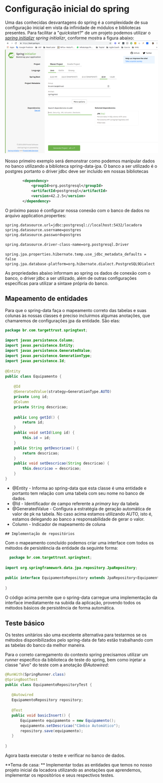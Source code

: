 # Configuração inicial do spring

Uma das conhecidas desvantagens do spring é a complexidade de sua  configuração inicial em vista da infinidade de módulos e bibliotecas presentes. Para facilitar a "*quickstart?*" de um projeto podemos utilizar o *[spring initializr](https://start.spring.io) spring initializr*, conforme mostra a figura abaixo:
 ![Spring initializr](../imagens/Spring_initializr.png  "Spring initializr")


Nosso primeiro exemplo será demonstrar como podemos manipular dados no banco utilizando a biblioteca spring-data-jpa.  O banco a ser utilizado é o postgres portanto o driver jdbc deve ser incluído em nossas bibliotecas
```xml
		<dependency>
			<groupId>org.postgresql</groupId>
			<artifactId>postgresql</artifactId>
			<version>42.2.5</version>
		</dependency>
```
O próximo passo é configurar nossa conexão com o banco de dados no arquivo application.properties:
```properties
spring.datasource.url=jdbc:postgresql://localhost:5432/locadora
spring.datasource.username=postgres
spring.datasource.password=postgres

spring.datasource.driver-class-name=org.postgresql.Driver

spring.jpa.properties.hibernate.temp.use_jdbc_metadata_defaults = false
spring.jpa.database-platform=org.hibernate.dialect.PostgreSQL9Dialect
```
As propriedades abaixo informam ao spring os dados de conexão com o banco, o driver jdbc a ser utilizado, além de outras configurações específicas para utilizar a sintaxe própria do banco.

## Mapeamento de entidades
Para que o spring-data faça o mapeamento correto das tabelas e suas colunas às nossas classes é preciso incluirmos algumas anotações, que chamaremos de configurações jpa da entidade. São elas:
```java
package br.com.targettrust.springtest;

import javax.persistence.Column;
import javax.persistence.Entity;
import javax.persistence.GeneratedValue;
import javax.persistence.GenerationType;
import javax.persistence.Id;

@Entity
public class Equipamento {
	
	@Id
	@GeneratedValue(strategy=GenerationType.AUTO)
	private Long id;
	@Column
	private String descricao;
	
	public Long getId() {
		return id;
	}
	public void setId(Long id) {
		this.id = id;
	}
	public String getDescricao() {
		return descricao;
	}
	public void setDescricao(String descricao) {
		this.descricao = descricao;
	}
}
```
 * @Entity - Informa ao spring-data que esta classe é uma entidade e portanto tem relação com uma tabela com seu nome no banco de dados.
  * @Id - Identificador de campo referente a *primary key* da tabela
  * @GeneratedValue - Configura a estratégia de geração automática de valor de pk na tabela. No caso acima estamos utilizando AUTO, isto é, estamos delegando ao banco a responsabilidade de gerar o valor.
   * Column - Indicador de mapeamento de coluna
   
    ## Implementação de repositórios
    
   Com o mapeamento concluído podemos criar uma interface com todos os métodos de persistência da entidade da seguinte forma:
  
 ```java
   package br.com.targettrust.springtest;

import org.springframework.data.jpa.repository.JpaRepository;

public interface EquipamentoRepository extends JpaRepository<Equipamento, Long>{

}
  ```
O código acima permite que o spring-data carregue uma implementação da interface imediatamente na subida da aplicação, provendo todos os métodos básicos de persistência de forma automática.

## Teste básico
Os testes unitários são uma excelente alternativa para testarmos se os métodos disponibilizados pelo spring-data de fato estão trabalhando com as tabelas do banco da melhor maneira.

Para o correto carregamento do contexto spring precisamos utilizar um *runner* específico da biblioteca de teste do spring, bem como injetar a classe "alvo" do teste com a anotação *@Autowired*:

 ```java
@RunWith(SpringRunner.class)
@SpringBootTest
public class EquipamentoRepositoryTest {
	
	@Autowired
	EquipamentoRepository repository;

	@Test
	public void basicInsert() {
		Equipamento equipamento = new Equipamento();
		equipamento.setDescricao("Câmbio Automático");
		repository.save(equipamento);
	}

}
 ```
 
 Agora basta executar o teste e verificar no banco de dados.
 
 **Tema de casa: ** Implementar todas as entidades que temos no nosso projeto inicial da locadora utilizando as anotações que aprendemos, implementar os repositórios e seus respectivos testes.
 